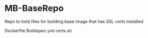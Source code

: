 # MB-BaseRepo

Repo to hold files for building base image that has SSL certs installed

Dockerfile
Buildspec.yml
certs.sh
